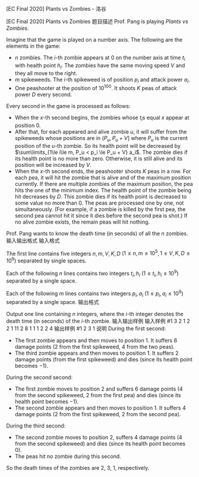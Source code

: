 



[EC Final 2020] Plants vs Zombies - 洛谷














[EC Final 2020] Plants vs Zombies
题目描述
Prof. Pang is playing $\textit{Plants vs Zombies}$.

Imagine that the game is played on a number axis. The following are the elements in the game:

- $n$ zombies. The $i$-th zombie appears at $0$ on the number axis at time $t_i$ with health point $h_i$. The zombies have the same moving speed $V$ and they all move to the right.
- $m$ spikeweeds. The $i$-th spikeweed is of position $p_i$ and attack power $a_i$.
- One peashooter at the position of $10^{100}$. It shoots $K$ peas of attack power $D$ every second.

Every second in the game is processed as follows:

- When the $x$-th second begins, the zombies whose $t_i$s equal $x$ appear at position $0$.
- After that, for each appeared and alive zombie $u$, it will suffer from the spikeweeds whose positions are in $(P_u, P_u + V]$ where $P_u$ is the current position of the $u$-th zombie. So its health point will be decreased by $\sum\limits_{1\le i\le m, P_u < p_i \le P_u + V} a_i$. The zombie dies if its health point is no more than zero. Otherwise, it is still alive and its position will be increased by $V$.
- When the $x$-th second ends, the peashooter shoots $K$ peas in a row. For each pea, it will hit the zombie that is alive and of the maximum position currently. If there are multiple zombies of the maximum position, the pea hits the one of the minimum index. The health point of the zombie being hit decreases by $D$. This zombie dies if its health point is decreased to some value no more than $0$. The peas are processed one by one, not simultaneously. (For example, if a zombie is killed by the first pea, the second pea cannot hit it since it dies before the second pea is shot.) If no alive zombie exists, the remain peas will hit nothing.

Prof. Pang wants to know the death time (in seconds) of all the $n$ zombies.
输入输出格式
输入格式

The first line contains five integers $n,m,V,K,D$ ($1\le n,m \le 10^5, 1\le V,K,D \le 10^9$) separated by single spaces.

Each of the following $n$ lines contains two integers $t_i, h_i$ ($1\le t_i,h_i \le 10^9$) separated by a single space.

Each of the following $m$ lines contains two integers $p_i, a_i$ ($1\le p_i,a_i \le 10^9$) separated by a single space.
输出格式

Output one line containing $n$ integers, where the $i$-th integer denotes the death time (in seconds) of the $i$-th zombie.
输入输出样例
输入样例 #1
3 2 1 2 2
1 11
2 8
1 1
1 2
2 4
输出样例 #1
2 3 1
说明
During the first second:

- The first zombie appears and then moves to position 1. It suffers $6$ damage points ($2$ from the first spikeweed, $4$ from the two peas).
- The third zombie appears and then moves to position 1. It suffers $2$ damage points (from the first spikeweed) and dies (since its health point becomes $-1$).

During the second second:

- The first zombie moves to position $2$ and suffers $6$ damage points ($4$ from the second spikeweed, $2$ from the first pea) and dies (since its health point becomes $-1$).
- The second zombie appears and then moves to position $1$. It suffers $4$ damage points ($2$ from the first spikeweed, $2$ from the second pea).

During the third second:

- The second zombie moves to position $2$, suffers $4$ damage points ($4$ from the second spikeweed) and dies (since its health point becomes $0$).
- The peas hit no zombie during this second.

So the death times of the zombies are $2$, $3$, $1$, respectively.






